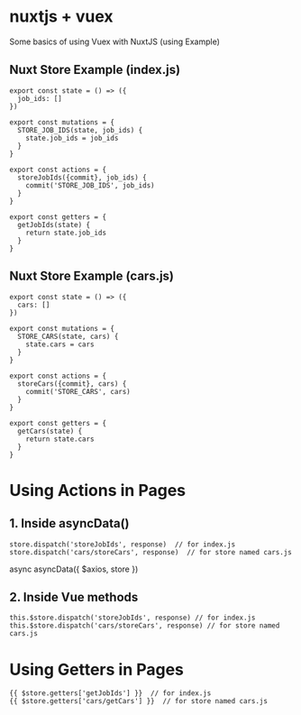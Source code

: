 # nuxtjs + vuex
Some basics of using Vuex with NuxtJS (using Example)

## Nuxt Store Example (index.js)
```
export const state = () => ({
  job_ids: []
})

export const mutations = {
  STORE_JOB_IDS(state, job_ids) {
    state.job_ids = job_ids
  }
}

export const actions = {
  storeJobIds({commit}, job_ids) {
    commit('STORE_JOB_IDS', job_ids)
  }
}

export const getters = {
  getJobIds(state) {
    return state.job_ids
  }
}
```

## Nuxt Store Example (cars.js)
```
export const state = () => ({
  cars: []
})

export const mutations = {
  STORE_CARS(state, cars) {
    state.cars = cars
  }
}

export const actions = {
  storeCars({commit}, cars) {
    commit('STORE_CARS', cars)
  }
}

export const getters = {
  getCars(state) {
    return state.cars
  }
}
```

# Using Actions in Pages
## 1. Inside asyncData()
```
store.dispatch('storeJobIds', response)  // for index.js
store.dispatch('cars/storeCars', response)  // for store named cars.js
```
async asyncData({ $axios, store })

## 2. Inside Vue methods
```
this.$store.dispatch('storeJobIds', response) // for index.js
this.$store.dispatch('cars/storeCars', response) // for store named cars.js
```
# Using Getters in Pages
```
{{ $store.getters['getJobIds'] }}  // for index.js
{{ $store.getters['cars/getCars'] }}  // for store named cars.js
```
